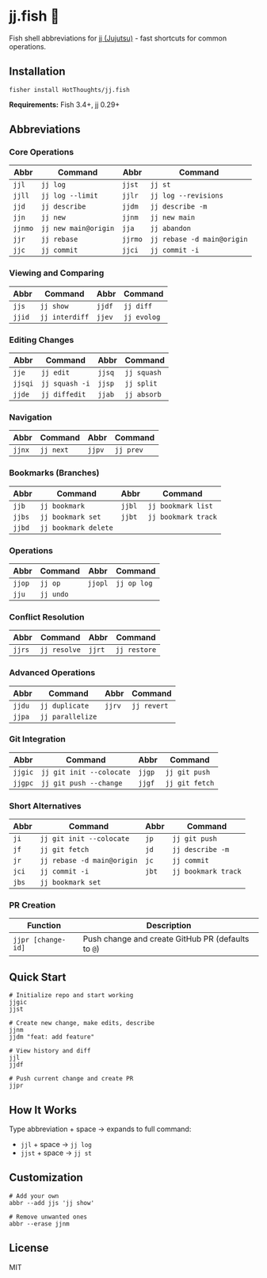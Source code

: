 # jj.fish 🌿

Fish shell abbreviations for [jj (Jujutsu)](https://github.com/martinvonz/jj) - fast shortcuts for common operations.

## Installation

```fish
fisher install HotThoughts/jj.fish
```

**Requirements:** Fish 3.4+, jj 0.29+

## Abbreviations

### Core Operations
| Abbr | Command | Abbr | Command |
|------|---------|------|---------|
| `jjl` | `jj log` | `jjst` | `jj st` |
| `jjll` | `jj log --limit` | `jjlr` | `jj log --revisions` |
| `jjd` | `jj describe` | `jjdm` | `jj describe -m` |
| `jjn` | `jj new` | `jjnm` | `jj new main` |
| `jjnmo` | `jj new main@origin` | `jja` | `jj abandon` |
| `jjr` | `jj rebase` | `jjrmo` | `jj rebase -d main@origin` |
| `jjc` | `jj commit` | `jjci` | `jj commit -i` |

### Viewing and Comparing
| Abbr | Command | Abbr | Command |
|------|---------|------|---------|
| `jjs` | `jj show` | `jjdf` | `jj diff` |
| `jjid` | `jj interdiff` | `jjev` | `jj evolog` |

### Editing Changes
| Abbr | Command | Abbr | Command |
|------|---------|------|---------|
| `jje` | `jj edit` | `jjsq` | `jj squash` |
| `jjsqi` | `jj squash -i` | `jjsp` | `jj split` |
| `jjde` | `jj diffedit` | `jjab` | `jj absorb` |

### Navigation
| Abbr | Command | Abbr | Command |
|------|---------|------|---------|
| `jjnx` | `jj next` | `jjpv` | `jj prev` |

### Bookmarks (Branches)
| Abbr | Command | Abbr | Command |
|------|---------|------|---------|
| `jjb` | `jj bookmark` | `jjbl` | `jj bookmark list` |
| `jjbs` | `jj bookmark set` | `jjbt` | `jj bookmark track` |
| `jjbd` | `jj bookmark delete` | | |

### Operations
| Abbr | Command | Abbr | Command |
|------|---------|------|---------|
| `jjop` | `jj op` | `jjopl` | `jj op log` |
| `jju` | `jj undo` | | |

### Conflict Resolution
| Abbr | Command | Abbr | Command |
|------|---------|------|---------|
| `jjrs` | `jj resolve` | `jjrt` | `jj restore` |

### Advanced Operations
| Abbr | Command | Abbr | Command |
|------|---------|------|---------|
| `jjdu` | `jj duplicate` | `jjrv` | `jj revert` |
| `jjpa` | `jj parallelize` | | |

### Git Integration
| Abbr | Command | Abbr | Command |
|------|---------|------|---------|
| `jjgic` | `jj git init --colocate` | `jjgp` | `jj git push` |
| `jjgpc` | `jj git push --change` | `jjgf` | `jj git fetch` |

### Short Alternatives
| Abbr | Command | Abbr | Command |
|------|---------|------|---------|
| `ji` | `jj git init --colocate` | `jp` | `jj git push` |
| `jf` | `jj git fetch` | `jd` | `jj describe -m` |
| `jr` | `jj rebase -d main@origin` | `jc` | `jj commit` |
| `jci` | `jj commit -i` | `jbt` | `jj bookmark track` |
| `jbs` | `jj bookmark set` | | |

### PR Creation
| Function | Description |
|----------|-------------|
| `jjpr [change-id]` | Push change and create GitHub PR (defaults to `@`) |

## Quick Start

```fish
# Initialize repo and start working
jjgic
jjst

# Create new change, make edits, describe
jjnm
jjdm "feat: add feature"

# View history and diff
jjl
jjdf

# Push current change and create PR
jjpr
```

## How It Works

Type abbreviation + space → expands to full command:
- `jjl` + space → `jj log`
- `jjst` + space → `jj st`

## Customization

```fish
# Add your own
abbr --add jjs 'jj show'

# Remove unwanted ones
abbr --erase jjnm
```

## License

MIT